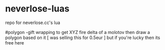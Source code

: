 # neverlose-luas
repo for neverlose.cc's lua

#polygon
-gift wrapping to get XYZ fire delta of a molotov then draw a polygon based on it [ was selling this for 0.5eur ] but if you're lucky then its free here
